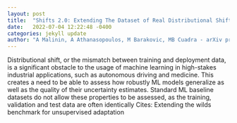 ```yaml
---
layout: post
title:  "Shifts 2.0: Extending The Dataset of Real Distributional Shifts"
date:   2022-07-04 12:22:48 -0400
categories: jekyll update
author: "A Malinin, A Athanasopoulos, M Barakovic, MB Cuadra - arXiv preprint arXiv , 2022"
---
```

Distributional shift, or the mismatch between training and deployment data, is a significant obstacle to the usage of machine learning in high-stakes industrial applications, such as autonomous driving and medicine. This creates a need to be able to assess how robustly ML models generalize as well as the quality of their uncertainty estimates. Standard ML baseline datasets do not allow these properties to be assessed, as the training, validation and test data are often identically  Cites: Extending the wilds benchmark for unsupervised adaptation